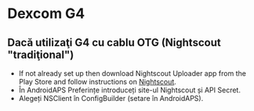 # Dexcom G4

## Dacă utilizaţi G4 cu cablu OTG (Nightscout "tradiţional")

- If not already set up then download Nightscout Uploader app from the Play Store and follow instructions on [Nightscout](https://nightscout.github.io/).
- În AndroidAPS Preferințe introduceți site-ul Nightscout și API Secret.
- Alegeți NSClient în ConfigBuilder (setare în AndroidAPS).

